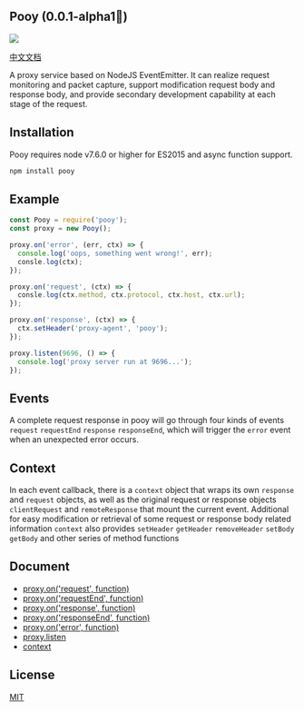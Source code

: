 ## Pooy (0.0.1-alpha1🐣)

![](https://img.shields.io/badge/node->%3D7.6.0-brightgreen.svg)

[中文文档](./README-zh.md)

A proxy service based on NodeJS EventEmitter. It can realize request monitoring and packet capture, support modification request body and response body, and provide secondary development capability at each stage of the request.

## Installation

Pooy requires node v7.6.0 or higher for ES2015 and async function support.

```bash
npm install pooy
```

## Example

```js
const Pooy = require('pooy');
const proxy = new Pooy();

proxy.on('error', (err, ctx) => {
  console.log('oops, something went wrong!', err);
  consle.log(ctx);
});

proxy.on('request', (ctx) => {
  consle.log(ctx.method, ctx.protocol, ctx.host, ctx.url);
});

proxy.on('response', (ctx) => {
  ctx.setHeader('proxy-agent', 'pooy');
});

proxy.listen(9696, () => {
  console.log('proxy server run at 9696...');
});
```

## Events

A complete request response in pooy will go through four kinds of events `request` `requestEnd` `response` `responseEnd`, which will trigger the `error` event when an unexpected error occurs.


## Context

In each event callback, there is a `context` object that wraps its own `response` and `request` objects, as well as the original request or response objects `clientRequest` and `remoteResponse` that mount the current event. Additional for easy modification or retrieval of some request or response body related information `context` also provides `setHeader` `getHeader` `removeHeader` `setBody` `getBody` and other series of method functions

## Document

- [proxy.on('request', function)](./api.md#proxyonrequest-function)
- [proxy.on('requestEnd', function)](./api.md#proxyonrequestend-function)
- [proxy.on('response', function)](./api.md#proxyonresponse-function)
- [proxy.on('responseEnd', function)](./api.md#proxyonresponseend-function)
- [proxy.on('error', function)](./api.md#proxyonerror-function)
- [proxy.listen](./api.md#proxylistenlisten-function)
- [context](./api.md#context)

## License

[MIT](./LICENSE)

